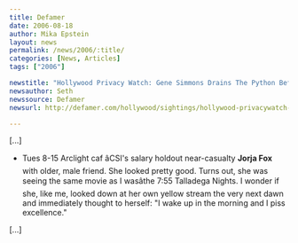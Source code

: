 ```yaml
---
title: Defamer
date: 2006-08-18
author: Mika Epstein
layout: news
permalink: /news/2006/:title/
categories: [News, Articles]
tags: ["2006"]

newstitle: "Hollywood Privacy Watch: Gene Simmons Drains The Python Before Midnight &#8216;Snakes' Screening  "
newsauthor: Seth  
newssource: Defamer  
newsurl: http://defamer.com/hollywood/sightings/hollywood-privacywatch-gene-simmons-drains-the-python-before-midnight-snakes-screening-195292.php  

---
```


[...]

* Tues 8-15 Arclight caf âCSI's salary holdout near-casualty **Jorja Fox** with older, male friend. She looked pretty good. Turns out, she was seeing the same movie as I wasâthe 7:55 Talladega Nights. I wonder if she, like me, looked down at her own yellow stream the very next dawn and immediately thought to herself: "I wake up in the morning and I piss excellence."

[...]  

